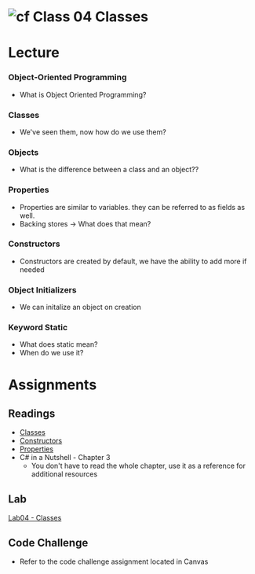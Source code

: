 # ![cf](http://i.imgur.com/7v5ASc8.png) Class 04 Classes

# Lecture

### Object-Oriented Programming
- What is Object Oriented Programming?

### Classes
- We've seen them, now how do we use them?

### Objects
- What is the difference between a class and an object??


### Properties
- Properties are similar to variables. they can be referred to as fields as well.
- Backing stores -> What does that mean?

### Constructors
- Constructors are created by default, we have the ability to add more if needed

### Object Initializers
- We can initalize an object on creation

### Keyword Static
- What does static mean?
- When do we use it?



# Assignments

## Readings
- [Classes](https://docs.microsoft.com/en-us/dotnet/csharp/programming-guide/classes-and-structs/classes)
- [Constructors](https://docs.microsoft.com/en-us/dotnet/csharp/programming-guide/classes-and-structs/constructors)
- [Properties](https://docs.microsoft.com/en-us/dotnet/csharp/programming-guide/classes-and-structs/properties)
- C# in a Nutshell - Chapter 3
	- You don't have to read the whole chapter, use it as a reference for additional resources

## Lab
[Lab04 - Classes](https://github.com/codefellows-seattle-dotnet-401d3/Lab04-Classes)

## Code Challenge
- Refer to the code challenge assignment located in Canvas

